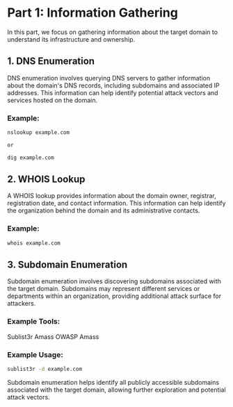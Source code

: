 # Part 1: Information Gathering

In this part, we focus on gathering information about the target domain to understand its infrastructure and ownership.

## 1. DNS Enumeration

DNS enumeration involves querying DNS servers to gather information about the domain's DNS records, including subdomains and associated IP addresses. This information can help identify potential attack vectors and services hosted on the domain.

### Example:
```bash
nslookup example.com

or

dig example.com
```

## 2. WHOIS Lookup
A WHOIS lookup provides information about the domain owner, registrar, registration date, and contact information. This information can help identify the organization behind the domain and its administrative contacts.

### Example:
```bash
whois example.com
```

## 3. Subdomain Enumeration
Subdomain enumeration involves discovering subdomains associated with the target domain. Subdomains may represent different services or departments within an organization, providing additional attack surface for attackers.

### Example Tools:
Sublist3r
Amass
OWASP Amass

### Example Usage:
```bash
sublist3r -d example.com
```
Subdomain enumeration helps identify all publicly accessible subdomains associated with the target domain, allowing further exploration and potential attack vectors.







